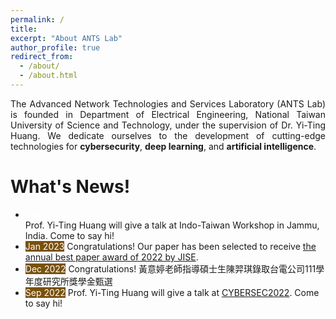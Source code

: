 ```yaml
---
permalink: /
title: 
excerpt: "About ANTS Lab"
author_profile: true
redirect_from: 
  - /about/
  - /about.html
---
```

<p style="text-align: justify; white-space: normal;">The Advanced Network Technologies and Services Laboratory (ANTS Lab) is founded in Department of Electrical Engineering, National Taiwan University of Science and Technology, under the supervision of Dr. Yi-Ting Huang.  We dedicate ourselves to the development of cutting-edge technologies for <b>cybersecurity</b>, <b>deep learning</b>, and <b>artificial intelligence</b>.</p>

# What's News!
<ul>
  <li> <div style="background:url(/images/date_frame.png) no-repeat; width:100px;"><font color="white">May 2023</font></div>  Prof. Yi-Ting Huang will give a talk at Indo-Taiwan Workshop in Jammu, India. Come to say hi!</li>
  <li> <font style="background-color:#7a510b" color="white">Jan 2023</font> Congratulations! Our paper has been selected to receive <a href="https://jise.iis.sinica.edu.tw/pages/jise/index.html#Announcements">the annual best paper award of 2022 by JISE</a>.</li>
  <li> <font style="background-color:#7a510b" color="white">Dec 2022</font> Congratulations! 黃意婷老師指導碩士生陳羿琪錄取台電公司111學年度研究所獎學金甄選</li>
  <li> <font style="background-color:#7a510b" color="white">Sep 2022</font> Prof. Yi-Ting Huang will give a talk at <a href="https://cyber.ithome.com.tw/2022/speaker-page/473">CYBERSEC2022</a>. Come to say hi!</li>
</ul>

